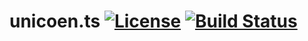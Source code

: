 # unicoen.ts [![License](https://img.shields.io/badge/License-Apache%202.0-blue.svg)](https://opensource.org/licenses/Apache-2.0) [![Build Status](https://secure.travis-ci.org/UnicoenProject/unicoen.ts.svg?branch=master)](http://travis-ci.org/UnicoenProject/unicoen.ts)
